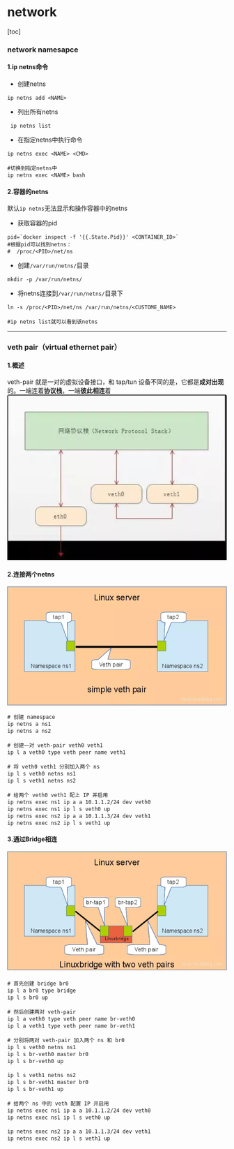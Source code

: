 # network
[toc]
### network namesapce
#### 1.ip netns命令
* 创建netns
```shell
ip netns add <NAME>
```
* 列出所有netns
```shell
 ip netns list
```
* 在指定netns中执行命令
```shell
ip netns exec <NAME> <CMD>

#切换到指定netns中
ip netns exec <NAME> bash
```

#### 2.容器的netns
默认`ip netns`无法显示和操作容器中的netns
* 获取容器的pid
```shell
pid=`docker inspect -f '{{.State.Pid}}' <CONTAINER_ID>`
#根据pid可以找到netns：
#  /proc/<PID>/net/ns
```
* 创建`/var/run/netns/`目录
```shell
mkdir -p /var/run/netns/
```

* 将netns连接到`/var/run/netns/`目录下
```shell
ln -s /proc/<PID>/net/ns /var/run/netns/<CUSTOME_NAME>

#ip netns list就可以看到该netns
```

***

### veth pair（virtual ethernet pair）
#### 1.概述
veth-pair 就是一对的虚拟设备接口，和 tap/tun 设备不同的是，它都是**成对出现**的。一端连着**协议栈**，一端**彼此相连**着
![](./imgs/network_01.png)

#### 2.连接两个netns
![](./imgs/network_02.png)
```shell
# 创建 namespace
ip netns a ns1
ip netns a ns2

# 创建一对 veth-pair veth0 veth1
ip l a veth0 type veth peer name veth1

# 将 veth0 veth1 分别加入两个 ns
ip l s veth0 netns ns1
ip l s veth1 netns ns2

# 给两个 veth0 veth1 配上 IP 并启用
ip netns exec ns1 ip a a 10.1.1.2/24 dev veth0
ip netns exec ns1 ip l s veth0 up
ip netns exec ns2 ip a a 10.1.1.3/24 dev veth1
ip netns exec ns2 ip l s veth1 up
```

#### 3.通过Bridge相连
![](./imgs/network_03.png)
```shell
# 首先创建 bridge br0
ip l a br0 type bridge
ip l s br0 up

# 然后创建两对 veth-pair
ip l a veth0 type veth peer name br-veth0
ip l a veth1 type veth peer name br-veth1

# 分别将两对 veth-pair 加入两个 ns 和 br0
ip l s veth0 netns ns1
ip l s br-veth0 master br0
ip l s br-veth0 up

ip l s veth1 netns ns2
ip l s br-veth1 master br0
ip l s br-veth1 up

# 给两个 ns 中的 veth 配置 IP 并启用
ip netns exec ns1 ip a a 10.1.1.2/24 dev veth0
ip netns exec ns1 ip l s veth0 up

ip netns exec ns2 ip a a 10.1.1.3/24 dev veth1
ip netns exec ns2 ip l s veth1 up
```
